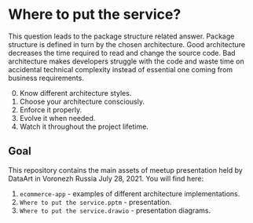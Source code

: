 # Where to put the service?

This question leads to the package structure related answer. Package structure is defined in turn by the chosen
architecture. Good architecture decreases the time required to read and change the source code. Bad architecture makes
developers struggle with the code and waste time on accidental technical complexity instead of essential one coming from
business requirements.

0. Know different architecture styles.
1. Choose your architecture consciously.
2. Enforce it properly.
3. Evolve it when needed.
4. Watch it throughout the project lifetime.

## Goal

This repository contains the main assets of meetup presentation held by DataArt in Voronezh Russia July 28, 2021. You
will find here:

1. `ecommerce-app` - examples of different architecture implementations.
2. `Where to put the service.pptm` - presentation.
3. `Where to put the service.drawio` - presentation diagrams.

